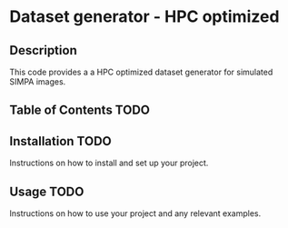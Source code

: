 # Dataset generator - HPC optimized

## Description

This code provides a a HPC optimized dataset generator for simulated SIMPA images.

## Table of Contents TODO

## Installation TODO

Instructions on how to install and set up your project.

## Usage TODO

Instructions on how to use your project and any relevant examples.


